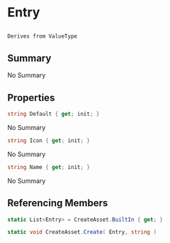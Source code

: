 # Entry

## 
```c#
Derives from ValueType
```

## Summary

No Summary
## Properties

```c#
string Default { get; init; } 
```
No Summary
```c#
string Icon { get; init; } 
```
No Summary
```c#
string Name { get; init; } 
```
No Summary
## Referencing Members

```c#
static List<Entry> = CreateAsset.BuiltIn { get; } 
```
```c#
static void CreateAsset.Create( Entry, string ) 
```
